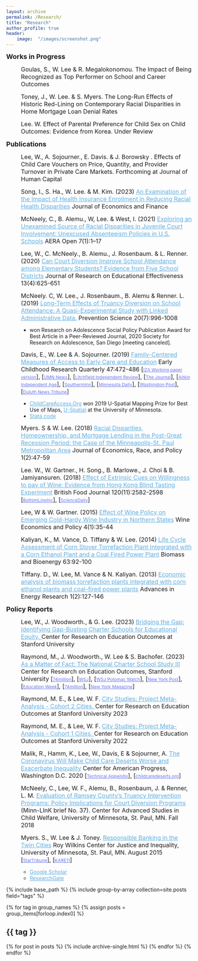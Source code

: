 ```yaml
---
layout: archive
permalink: /Research/
title: "Research"
author_profile: true
header:
	image:  "/images/screenshot.png"
---
```

   
  <dt><b><font size="4">Works in Progress</font></b></dt>
  <p>  

  <dd><font size="3">Goulas, S., W. Lee & R. Megalokonomou. The Impact of Being Recognized as Top Performer on School and Career Outcomes</font></dd>
   <p>  
  <dd><font size="3">Toney, J., W. Lee. & S. Myers. The Long-Run Effects of Historic Red-Lining on Contemporary Racial Disparities in Home Mortgage Loan Denial Rates</font></dd>
   <p>      

  <dd><font size="3">Lee. W. Effect of Parental Preference for Child Sex on Child Outcomes: Evidence from Korea. Under Review</font></dd>
   <p>  
   
<dl>
	<dt><b><font size="4">Publications</font></b></dt>

   <p>  
 
  <dd><font size="3">Lee, W., A. Sojourner., E. Davis. & J. Borowsky . Effects of Child Care Vouchers on Price, Quantity, and Provider Turnover in Private Care Markets. Forthcoming at Journal of Human Capital</font></dd> 
  <p> 
   <dd><font size="3">Song, I., S. Ha., W. Lee. & M. Kim. (2023) <a href="https://link.springer.com/article/10.1007/s12197-023-09650-x#article-info" target="_blank" style="color:#60ade0">An Examination of the Impact of Health Insurance Enrollment in Reducing Racial Health Disparities</a> 
Journal of Economics and Finance </font></dd> 
   <p> 

  <dd><font size="3">McNeely, C., B. Alemu., W, Lee. & West, I. (2021) <a href="https://journals.sagepub.com/doi/full/10.1177/23328584211003132" target="_blank" style="color:#60ade0">Exploring an Unexamined Source of Racial Disparities in Juvenile Court Involvement: Unexcused Absenteeism Policies in U.S. Schools</a> 
AERA Open 7(1):1–17 </font></dd> 
   <p>   

  <dd><font size="3">Lee, W., C. McNeely., B. Alemu., J. Rosenbaum. & L. Renner. (2020) <a href="https://www.tandfonline.com/doi/full/10.1080/19345747.2020.1760976" target="_blank" style="color:#60ade0">Can Court Diversion Improve School Attendance among Elementary Students? Evidence from Five School Districts</a> Journal of Research on Educational Effectiveness 13(4):625-651</font></dd> 

  <p>
  <dd><font size="3">McNeely. C, W. Lee., J. Rosenbaum., B. Alemu & Renner. L. (2019) <a href="https://link.springer.com/article/10.1007/s11121-019-01027-z" target="_blank" style="color:#60ade0">Long-Term Effects of Truancy Diversion on School Attendance: A Quasi-Experimental Study with Linked Administrative Data.</a> Prevention Science 20(7):996-1008 </font>
  <ul>
  <li style="font-size:14px"> won Research on Adolescence Social Policy Publication Award for Best Article in a Peer-Reviewed Journal, 2020 Society for Research on Adolescence, San Diego [meeting canceled].</li>
</ul>
</dd>
 
<p>
  <dd><font size="3">Davis, E., W. Lee & A. Sojourner. (2019) <a href="https://www.sciencedirect.com/science/article/pii/S0885200618300851" target="_blank" style="color:#60ade0">Family-Centered Measures of Access to Early Care and Education</a>  Early Childhood Research Quarterly 47:472-486 [<a href="http://ftp.iza.org/dp11396.pdf"  target="_blank" style="font-size:12px; color:#6875e8">IZA Working paper version</a>], [<a href="https://twin-cities.umn.edu/news-events/new-university-minnesota-tool-reveals-child-care-access-challenges-across-state"  target="_blank" style="font-size:12px; color:#6875e8">UMN News</a>], [<a href="https://www.crowrivermedia.com/independentreview/news/education/litchfield-child-care-access-below-state-average-report-says/article_48b34d7c-30f1-57fa-952e-d1c9f6e7924a.html"  target="_blank" style="font-size:12px; color:#6875e8">Litchfield Independent Review</a>], [<a href="http://www.nujournal.com/news/local-news/2019/03/08/um-tool-shows-child-care-access-challenges/"  target="_blank" style="font-size:12px; color:#6875e8">The Journal</a>], [<a href="https://www.messagemedia.co/aitkin/news/local/revealing-local-child-care-access-challenges/article_c20d6c8a-4531-11e9-8c62-2f8e5d21f3d8.html"  target="_blank" style="font-size:12px; color:#6875e8">Aitkin Independent Age</a>], [<a href="http://www.southernminn.com/article_65842050-d32e-53f9-ba23-46065228926b.html"  target="_blank" style="font-size:12px; color:#6875e8">Southerminn</a>], [<a href="https://www.mndaily.com/article/2019/04/n-umn-researchers-create-child-care-access-tool"  target="_blank" style="font-size:12px; color:#6875e8">Minnesota Daily</a>], [<a href="https://www.washingtonpost.com/nation/2020/06/22/middle-income-rural-families-disproportionately-grapple-with-child-care-deserts-new-analysis-shows"  target="_blank" style="font-size:12px; color:#6875e8">Washington Post</a>], [<a href="https://www.duluthnewstribune.com/business/healthcare/6560965-University-of-Minnesota-child-care-research-finds-urban-rural-divide-including-in-Northland"  target="_blank" style="font-size:12px; color:#6875e8">Duluth News Tribune</a>]</font>


<ul>
  <li style="font-size:14px">  <a href="http://childcareaccess.org/"  target="_blank" style="color:#60ade0">ChildCareAccess.Org</a>  won 2019 U-Spatial Mapping Prize for Best Use of Maps, <a href="https://research.umn.edu/units/uspatial/" target="_blank" style="color:#60ade0">U-Spatial</a> at the University of Minnesota.</li>
    <li style="font-size:14px">  <a href="https://github.com/leex5089/childcareaccess"  target="_blank" style="color:#60ade0">Stata code</a> </li> 
</ul>

</dd>


<p>                               
  <dd><font size="3">Myers. S & W. Lee. (2018) <a href="https://link.springer.com/content/pdf/10.1007%2Fs41996-018-0018-4.pdf" target="_blank" style="color:#60ade0">Racial Disparities, Homeownership, and Mortgage Lending
in the Post-Great Recession Period: the Case of the Minneapolis-St. Paul
Metropolitan Area</a> Journal of Economics, Race, and Policy 1(2):47-59</font></dd>
<p>
  <dd><font size="3">Lee. W., W. Gartner., H. Song., B. Marlowe., J. Choi & B. Jamiyansuren. (2018) <a href="https://www.emeraldinsight.com/doi/full/10.1108/BFJ-01-2017-0041" target="_blank" style="color:#60ade0">Effect of Extrinsic Cues on Willingness to pay of Wine: Evidence from Hong Kong Blind Tasting Experiment</a> British Food Journal 120(11):2582-2598 [<a href="https://bottomlineinc.com/life/alcoholic-drinks/why-you-pay-too-much-for-wine" target="_blank" style="font-size:12px; color:#6875e8">BottomLineInc</a>], [<a href="https://www.sciencedaily.com/releases/2018/10/181023110548.htm" target="_blank" style="font-size:12px; color:#6875e8">ScienceDaily</a>]</font></dd> 
<p>
  <dd><font size="3">Lee, W & W. Gartner. (2015) <a href="https://www.sciencedirect.com/science/article/pii/S2212977415000149" target="_blank" style="color:#60ade0">Effect of Wine Policy on Emerging Cold-Hardy Wine Industry in Northern States</a> Wine Economics and Policy 4(1):35-44</font></dd>
<p>
  <dd><font size="3">Kaliyan, K., M. Vance, D. Tiffany & W. Lee. (2014) <a href="http://www.sciencedirect.com/science/article/pii/S0961953414000713" target="_blank" style="color:#60ade0">Life Cycle Assessment of Corn Stover Torrefaction Plant Integrated with a Corn Ethanol Plant and a Coal Fired Power Plant</a> Biomass and Bioenergy 63:92-100</font></dd>
<p>
  <dd><font size="3">Tiffany. D., W. Lee, M. Vance & N. Kaliyan. (2013) <a href="http://www.techno-press.org/?page=container&journal=eri&volume=1&num=2" target="_blank" style="color:#60ade0">Economic analysis of biomass torrefaction plants integrated with corn ethanol plants and coal-fired power plants</a> Advances in Energy Research 1(2):127-146</font></dd>
  <p> 
<dt><b><font size="4">Policy Reports</font></b></dt>


<p>
<dd><font size="3">Lee, W., J. Woodworth., & G. Lee. (2023) <a href="https://ncss3.stanford.edu/wp-content/uploads/2023/11/CREDO_PolicyBrief-Nov-R3.pdf" target="_blank" style="color:#60ade0">Bridging the Gap:
Identifying Gap-Busting Charter Schools for Educational Equity. </a>Center for Research on Education Outcomes at Stanford University</font></dd>
<p>       
<dd><font size="3">Raymond, M., J. Woodworth., W. Lee & S. Bachofer. (2023) <a href="https://ncss3.stanford.edu/wp-content/uploads/2023/06/Credo-NCSS3-Report.pdf" target="_blank" style="color:#60ade0">As a Matter of Fact: The National Charter School Study III</a>  Center for Research on Education Outcomes, Stanford University [<a href="https://www.the74million.org/article/14-charts-that-changed-the-way-we-looked-at-americas-schools-in-2023/"  target="_blank" style="font-size:12px; color:#6875e8">74million</a>], [<a href="https://www.wsj.com/articles/stanford-credo-charter-schools-study-student-performance-traditional-schools-education-math-reading-1d416fe5"  target="_blank" style="font-size:12px; color:#6875e8">WSJ</a>], [<a href="https://www.wsj.com/podcasts/opinion-potomac-watch/can-data-change-the-debate-on-charter-schools/13123885-7ef9-4124-8eed-634031efa5cb"  target="_blank" style="font-size:12px; color:#6875e8">WSJ Potomac Watch</a>], [<a href="https://nypost.com/2023/06/11/charter-schools-outperform-public-schools-in-us-with-ny-results-among-the-best-in-the-country-study/"  target="_blank" style="font-size:12px; color:#6875e8">New York Post</a>], [<a href="https://www.edweek.org/policy-politics/charter-schools-are-outperforming-traditional-public-schools-6-takeaways-from-a-new-study/2023/06"  target="_blank" style="font-size:12px; color:#6875e8">Education Week</a>], [<a href="https://www.the74million.org/article/national-study-of-1-8-million-charter-students-shows-charter-pupils-outperform-peers-at-traditional-public-schools/"  target="_blank" style="font-size:12px; color:#6875e8">74million</a>], [<a href="https://nymag.com/intelligencer/2023/06/charter-schools-evidence-study-national-better-credo-stanford.html"  target="_blank" style="font-size:12px; color:#6875e8">New York Magazine</a>] </font>
   <p> 
  <dd><font size="3">Raymond, M. E., & Lee, W. F. <a href="https://credo.stanford.edu/wp-content/uploads/2023/04/CityStudy_Cohort2_MetaAnalysis_FINAL.pdf" target="_blank" style="color:#60ade0">City Studies: Project Meta-Analysis - Cohort 2 Cities. </a>  Center for Research on Education Outcomes at Stanford University 2023   </font></dd>
<p>       
  <dd><font size="3">Raymond, M. E., & Lee, W. F. <a href="https://credo.stanford.edu/wp-content/uploads/2023/04/CityStudy_Cohort1_MetaAnalysis_Final_20221114.pdf" target="_blank" style="color:#60ade0">City Studies: Project Meta-Analysis - Cohort 1 Cities. </a>  Center for Research on Education Outcomes at Stanford University 2022   </font></dd>
<p>       
  <dd><font size="3">Malik, R., Hamm, K., Lee, W., Davis, E & Sojourner, A. <a href="https://www.americanprogress.org/issues/early-childhood/reports/2020/06/22/486433/coronavirus-will-make-child-care-deserts-worse-exacerbate-inequality/" target="_blank" style="color:#60ade0">The Coronavirus Will Make Child Care Deserts Worse and Exacerbate Inequality</a>  Center for American Progress, Washington D.C. 2020 [<a href="https://cdn.americanprogress.org/content/uploads/2020/06/18081719/Child-Care-Deserts-Methodology.pdf"  target="_blank" style="font-size:12px; color:#6875e8">Technical Appendix</a>], [<a href="https://childcaredeserts.org"  target="_blank" style="font-size:12px; color:#6875e8">childcaredeserts.org</a>]  </font></dd>
<p>      
  <dd><font size="3">McNeely, C., Lee, W. F., Alemu, B., Rosenbaum, J. & Renner, L. M. <a href="https://cascw.umn.edu/wp-content/uploads/2019/02/ML-Brief-37_WEB_508.pdf" target="_blank" style="color:#60ade0">Evaluation of Ramsey County’s Truancy Intervention Programs: Policy Implications for Court Diversion Programs</a>   (Minn-LInK brief No. 37). Center for Advanced Studies in Child Welfare, University of Minnesota, St. Paul, MN. Fall 2018</font></dd>
<p>       
  <dd><font size="3">Myers. S., W. Lee & J. Toney. <a href="https://drive.google.com/open?id=0B2L0_Tafp1oBRVN6dHdCOTBjTTg" target="_blank" style="color:#60ade0"> Responsible Banking in the Twin Cities</a>  Roy Wilkins Center for Justice and Inequality, University of Minnesota, St. Paul, MN. August 2015 [<a href="http://www.startribune.com/st-paul-city-council-looks-to-banks-to-help-reduce-racial-disparities/412483143/" target="_blank" style="font-size:12px; color:#6875e8">StarTribune</a>], [<a href="https://www.kare11.com/article/news/local/study-finds-lending-discrimination-in-twin-cities/105436195" target="_blank" style="font-size:12px; color:#6875e8">KARE11</a>]</font> </dd>
<p>                            
  <dd>   
  <ul style="list-style-type:circle">
  <li><a href="https://scholar.google.com/citations?user=MJPMkLAAAAAJ&hl=en" target="_blank" style="color:#60ade0">Google Scholar</a></li>
  <li><a href="https://www.researchgate.net/profile/Won_Fy_Lee" target="_blank" style="color:#60ade0">ResearchGate</a></li> 
</ul>
 </dd>

{% include base_path %}
{% include group-by-array collection=site.posts field="tags" %}

{% for tag in group_names %}
  {% assign posts = group_items[forloop.index0] %}
  <h2 id="{{ tag | slugify }}" class="archive__subtitle">{{ tag }}</h2>
  {% for post in posts %}
    {% include archive-single.html %}
  {% endfor %}
{% endfor %}
